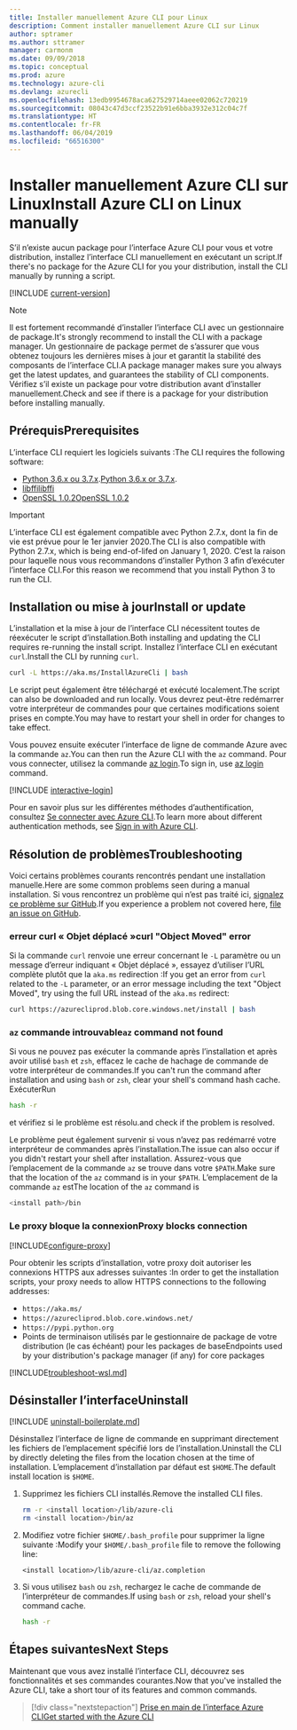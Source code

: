 ```yaml
---
title: Installer manuellement Azure CLI pour Linux
description: Comment installer manuellement Azure CLI sur Linux
author: sptramer
ms.author: sttramer
manager: carmonm
ms.date: 09/09/2018
ms.topic: conceptual
ms.prod: azure
ms.technology: azure-cli
ms.devlang: azurecli
ms.openlocfilehash: 13edb9954678aca627529714aeee02062c720219
ms.sourcegitcommit: 08043c47d3ccf23522b91e6bba3932e312c04c7f
ms.translationtype: HT
ms.contentlocale: fr-FR
ms.lasthandoff: 06/04/2019
ms.locfileid: "66516300"
---
```

# <a name="install-azure-cli-on-linux-manually"></a><span data-ttu-id="745b4-103">Installer manuellement Azure CLI sur Linux</span><span class="sxs-lookup"><span data-stu-id="745b4-103">Install Azure CLI on Linux manually</span></span>

<span data-ttu-id="745b4-104">S’il n’existe aucun package pour l’interface Azure CLI pour vous et votre distribution, installez l’interface CLI manuellement en exécutant un script.</span><span class="sxs-lookup"><span data-stu-id="745b4-104">If there's no package for the Azure CLI for you your distribution, install the CLI manually by running a script.</span></span>

[!INCLUDE [current-version](includes/current-version.md)]

> [!NOTE]
> <span data-ttu-id="745b4-105">Il est fortement recommandé d’installer l’interface CLI avec un gestionnaire de package.</span><span class="sxs-lookup"><span data-stu-id="745b4-105">It's strongly recommend to install the CLI with a package manager.</span></span> <span data-ttu-id="745b4-106">Un gestionnaire de package permet de s’assurer que vous obtenez toujours les dernières mises à jour et garantit la stabilité des composants de l’interface CLI.</span><span class="sxs-lookup"><span data-stu-id="745b4-106">A package manager makes sure you always get the latest updates, and guarantees the stability of CLI components.</span></span> <span data-ttu-id="745b4-107">Vérifiez s’il existe un package pour votre distribution avant d’installer manuellement.</span><span class="sxs-lookup"><span data-stu-id="745b4-107">Check and see if there is a package for your distribution before installing manually.</span></span>

## <a name="prerequisites"></a><span data-ttu-id="745b4-108">Prérequis</span><span class="sxs-lookup"><span data-stu-id="745b4-108">Prerequisites</span></span>

<span data-ttu-id="745b4-109">L’interface CLI requiert les logiciels suivants :</span><span class="sxs-lookup"><span data-stu-id="745b4-109">The CLI requires the following software:</span></span>

* <span data-ttu-id="745b4-110">[Python 3.6.x ou 3.7.x](https://www.python.org/downloads/).</span><span class="sxs-lookup"><span data-stu-id="745b4-110">[Python 3.6.x or 3.7.x](https://www.python.org/downloads/).</span></span> 
* [<span data-ttu-id="745b4-111">libffi</span><span class="sxs-lookup"><span data-stu-id="745b4-111">libffi</span></span>](https://sourceware.org/libffi/)
* [<span data-ttu-id="745b4-112">OpenSSL 1.0.2</span><span class="sxs-lookup"><span data-stu-id="745b4-112">OpenSSL 1.0.2</span></span>](https://www.openssl.org/source/)

> [!IMPORTANT]
>
> <span data-ttu-id="745b4-113">L’interface CLI est également compatible avec Python 2.7.x, dont la fin de vie est prévue pour le 1er janvier 2020.</span><span class="sxs-lookup"><span data-stu-id="745b4-113">The CLI is also compatible with Python 2.7.x, which is being end-of-lifed on January 1, 2020.</span></span> <span data-ttu-id="745b4-114">C’est la raison pour laquelle nous vous recommandons d’installer Python 3 afin d’exécuter l’interface CLI.</span><span class="sxs-lookup"><span data-stu-id="745b4-114">For this reason we recommend that you install Python 3 to run the CLI.</span></span>

## <a name="install-or-update"></a><span data-ttu-id="745b4-115">Installation ou mise à jour</span><span class="sxs-lookup"><span data-stu-id="745b4-115">Install or update</span></span>

<span data-ttu-id="745b4-116">L’installation et la mise à jour de l’interface CLI nécessitent toutes de réexécuter le script d’installation.</span><span class="sxs-lookup"><span data-stu-id="745b4-116">Both installing and updating the CLI requires re-running the install script.</span></span> <span data-ttu-id="745b4-117">Installez l’interface CLI en exécutant `curl`.</span><span class="sxs-lookup"><span data-stu-id="745b4-117">Install the CLI by running `curl`.</span></span>

```bash
curl -L https://aka.ms/InstallAzureCli | bash
```

<span data-ttu-id="745b4-118">Le script peut également être téléchargé et exécuté localement.</span><span class="sxs-lookup"><span data-stu-id="745b4-118">The script can also be downloaded and run locally.</span></span> <span data-ttu-id="745b4-119">Vous devrez peut-être redémarrer votre interpréteur de commandes pour que certaines modifications soient prises en compte.</span><span class="sxs-lookup"><span data-stu-id="745b4-119">You may have to restart your shell in order for changes to take effect.</span></span>

<span data-ttu-id="745b4-120">Vous pouvez ensuite exécuter l’interface de ligne de commande Azure avec la commande `az`.</span><span class="sxs-lookup"><span data-stu-id="745b4-120">You can then run the Azure CLI with the `az` command.</span></span> <span data-ttu-id="745b4-121">Pour vous connecter, utilisez la commande [az login](/cli/azure/reference-index#az-login).</span><span class="sxs-lookup"><span data-stu-id="745b4-121">To sign in, use [az login](/cli/azure/reference-index#az-login) command.</span></span>

[!INCLUDE [interactive-login](includes/interactive-login.md)]

<span data-ttu-id="745b4-122">Pour en savoir plus sur les différentes méthodes d’authentification, consultez [Se connecter avec Azure CLI](authenticate-azure-cli.md).</span><span class="sxs-lookup"><span data-stu-id="745b4-122">To learn more about different authentication methods, see [Sign in with Azure CLI](authenticate-azure-cli.md).</span></span>

## <a name="troubleshooting"></a><span data-ttu-id="745b4-123">Résolution de problèmes</span><span class="sxs-lookup"><span data-stu-id="745b4-123">Troubleshooting</span></span>

<span data-ttu-id="745b4-124">Voici certains problèmes courants rencontrés pendant une installation manuelle.</span><span class="sxs-lookup"><span data-stu-id="745b4-124">Here are some common problems seen during a manual installation.</span></span> <span data-ttu-id="745b4-125">Si vous rencontrez un problème qui n’est pas traité ici, [signalez ce problème sur GitHub](https://github.com/Azure/azure-cli/issues).</span><span class="sxs-lookup"><span data-stu-id="745b4-125">If you experience a problem not covered here, [file an issue on GitHub](https://github.com/Azure/azure-cli/issues).</span></span>

### <a name="curl-object-moved-error"></a><span data-ttu-id="745b4-126">erreur curl « Objet déplacé »</span><span class="sxs-lookup"><span data-stu-id="745b4-126">curl "Object Moved" error</span></span>

<span data-ttu-id="745b4-127">Si la commande `curl` renvoie une erreur concernant le `-L` paramètre ou un message d’erreur indiquant « Objet déplacé », essayez d’utiliser l’URL complète plutôt que la `aka.ms` redirection :</span><span class="sxs-lookup"><span data-stu-id="745b4-127">If you get an error from `curl` related to the `-L` parameter, or an error message including the text "Object Moved", try using the full URL instead of the `aka.ms` redirect:</span></span>

```bash
curl https://azurecliprod.blob.core.windows.net/install | bash
```

### <a name="az-command-not-found"></a><span data-ttu-id="745b4-128">`az` commande introuvable</span><span class="sxs-lookup"><span data-stu-id="745b4-128">`az` command not found</span></span>

<span data-ttu-id="745b4-129">Si vous ne pouvez pas exécuter la commande après l’installation et après avoir utilisé `bash` et `zsh`, effacez le cache de hachage de commande de votre interpréteur de commandes.</span><span class="sxs-lookup"><span data-stu-id="745b4-129">If you can't run the command after installation and using `bash` or `zsh`, clear your shell's command hash cache.</span></span> <span data-ttu-id="745b4-130">Exécuter</span><span class="sxs-lookup"><span data-stu-id="745b4-130">Run</span></span>

```bash
hash -r
```

<span data-ttu-id="745b4-131">et vérifiez si le problème est résolu.</span><span class="sxs-lookup"><span data-stu-id="745b4-131">and check if the problem is resolved.</span></span>

<span data-ttu-id="745b4-132">Le problème peut également survenir si vous n’avez pas redémarré votre interpréteur de commandes après l’installation.</span><span class="sxs-lookup"><span data-stu-id="745b4-132">The issue can also occur if you didn't restart your shell after installation.</span></span> <span data-ttu-id="745b4-133">Assurez-vous que l’emplacement de la commande `az` se trouve dans votre `$PATH`.</span><span class="sxs-lookup"><span data-stu-id="745b4-133">Make sure that the location of the `az` command is in your `$PATH`.</span></span> <span data-ttu-id="745b4-134">L’emplacement de la commande `az` est</span><span class="sxs-lookup"><span data-stu-id="745b4-134">The location of the `az` command is</span></span>

```bash
<install path>/bin
```

### <a name="proxy-blocks-connection"></a><span data-ttu-id="745b4-135">Le proxy bloque la connexion</span><span class="sxs-lookup"><span data-stu-id="745b4-135">Proxy blocks connection</span></span>

[!INCLUDE[configure-proxy](includes/configure-proxy.md)]

<span data-ttu-id="745b4-136">Pour obtenir les scripts d’installation, votre proxy doit autoriser les connexions HTTPS aux adresses suivantes :</span><span class="sxs-lookup"><span data-stu-id="745b4-136">In order to get the installation scripts, your proxy needs to allow HTTPS connections to the following addresses:</span></span>

* `https://aka.ms/`
* `https://azurecliprod.blob.core.windows.net/`
* `https://pypi.python.org`
* <span data-ttu-id="745b4-137">Points de terminaison utilisés par le gestionnaire de package de votre distribution (le cas échéant) pour les packages de base</span><span class="sxs-lookup"><span data-stu-id="745b4-137">Endpoints used by your distribution's package manager (if any) for core packages</span></span>

[!INCLUDE[troubleshoot-wsl.md](includes/troubleshoot-wsl.md)]

## <a name="uninstall"></a><span data-ttu-id="745b4-138">Désinstaller l’interface</span><span class="sxs-lookup"><span data-stu-id="745b4-138">Uninstall</span></span>

[!INCLUDE [uninstall-boilerplate.md](includes/uninstall-boilerplate.md)]

<span data-ttu-id="745b4-139">Désinstallez l’interface de ligne de commande en supprimant directement les fichiers de l’emplacement spécifié lors de l’installation.</span><span class="sxs-lookup"><span data-stu-id="745b4-139">Uninstall the CLI by directly deleting the files from the location chosen at the time of installation.</span></span> <span data-ttu-id="745b4-140">L’emplacement d’installation par défaut est `$HOME`.</span><span class="sxs-lookup"><span data-stu-id="745b4-140">The default install location is `$HOME`.</span></span>

1. <span data-ttu-id="745b4-141">Supprimez les fichiers CLI installés.</span><span class="sxs-lookup"><span data-stu-id="745b4-141">Remove the installed CLI files.</span></span>

   ```bash
   rm -r <install location>/lib/azure-cli
   rm <install location>/bin/az
   ```

2. <span data-ttu-id="745b4-142">Modifiez votre fichier `$HOME/.bash_profile` pour supprimer la ligne suivante :</span><span class="sxs-lookup"><span data-stu-id="745b4-142">Modify your `$HOME/.bash_profile` file to remove the following line:</span></span>

   ```text
   <install location>/lib/azure-cli/az.completion
   ```

3. <span data-ttu-id="745b4-143">Si vous utilisez `bash` ou `zsh`, rechargez le cache de commande de l’interpréteur de commandes.</span><span class="sxs-lookup"><span data-stu-id="745b4-143">If using `bash` or `zsh`, reload your shell's command cache.</span></span>

   ```bash
   hash -r
   ```

## <a name="next-steps"></a><span data-ttu-id="745b4-144">Étapes suivantes</span><span class="sxs-lookup"><span data-stu-id="745b4-144">Next Steps</span></span>

<span data-ttu-id="745b4-145">Maintenant que vous avez installé l’interface CLI, découvrez ses fonctionnalités et ses commandes courantes.</span><span class="sxs-lookup"><span data-stu-id="745b4-145">Now that you've installed the Azure CLI, take a short tour of its features and common commands.</span></span>

> [!div class="nextstepaction"]
> [<span data-ttu-id="745b4-146">Prise en main de l’interface Azure CLI</span><span class="sxs-lookup"><span data-stu-id="745b4-146">Get started with the Azure CLI</span></span>](get-started-with-azure-cli.md)

